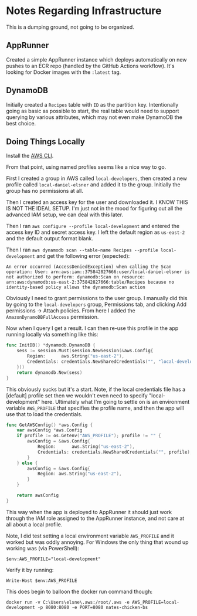 # Notes Regarding Infrastructure

This is a dumping ground, not going to be organized.

## AppRunner

Created a simple AppRunner instance which deploys automatically on new pushes to an ECR repo (handled by the GitHub Actions workflow). It's looking for Docker images with the `:latest` tag.

## DynamoDB

Initially created a `Recipes` table with `ID` as the partition key. Intentionally going as basic as possible to start, the real table would need to support querying by various attributes, which may not even make DynamoDB the best choice. 

## Doing Things Locally

Install the [AWS CLI](https://docs.aws.amazon.com/cli/latest/userguide/getting-started-install.html).

From that point, using named profiles seems like a nice way to go. 

First I created a group in AWS called `local-developers`, then created a new profile called
`local-daniel-elsner` and added it to the group. Initially the group has no permissions at all.

Then I created an access key for the user and downloaded it. I KNOW THIS IS NOT THE IDEAL SETUP. I'm just not in the mood for figuring out all the advanced IAM setup, we can deal with this later.

Then I ran `aws configure --profile local-development` and entered the access key ID and secret access key. I left the default region as `us-east-2` and the default output format blank.

Then I ran `aws dynamodb scan --table-name Recipes --profile local-development` and get the following error (expected):

```
An error occurred (AccessDeniedException) when calling the Scan operation: User: arn:aws:iam::375842827666:user/local-daniel-elsner is not authorized to perform: dynamodb:Scan on resource: arn:aws:dynamodb:us-east-2:375842827666:table/Recipes because no identity-based policy allows the dynamodb:Scan action
```

Obviously I need to grant permissions to the user group. I manually did this by going to the `local-developers` group, Permissions tab, and clicking Add permissions -> Attach policies. From here I added the `AmazonDynamoDBFullAccess` permission.

Now when I query I get a result. I can then re-use this profile in the app running locally via something like this:

```go
func InitDB() *dynamodb.DynamoDB {
	sess := session.Must(session.NewSession(&aws.Config{
		Region:      aws.String("us-east-2"),
		Credentials: credentials.NewSharedCredentials("", "local-development"),
	}))
	return dynamodb.New(sess)
}
```

This obviously sucks but it's a start. Note, if the local credentials file has a [default] profile set then we wouldn't even need to specify "local-development" here. Ultimately what I'm going to settle on is an environment variable `AWS_PROFILE` that specifies the profile name, and then the app will use that to load the credentials. 

```go
func GetAWSConfig() *aws.Config {
	var awsConfig *aws.Config
	if profile := os.Getenv("AWS_PROFILE"); profile != "" {
		awsConfig = &aws.Config{
			Region:      aws.String("us-east-2"),
			Credentials: credentials.NewSharedCredentials("", profile),
		}
	} else {
		awsConfig = &aws.Config{
			Region: aws.String("us-east-2"),
		}
	}

	return awsConfig
}
```

This way when the app is deployed to AppRunner it should just work through the IAM role assigned to the AppRunner instance, and not care at all about a local profile.

Note, I did test setting a local environment variable `AWS_PROFILE` and it worked but was oddly annoying. For Windows the only thing that wound up working was (via PowerShell):

```
$env:AWS_PROFILE="local-development"
```

Verify it by running:

```
Write-Host $env:AWS_PROFILE
```

This does begin to balloon the docker run command though:

```
docker run -v C:\Users\elsne\.aws:/root/.aws -e AWS_PROFILE=local-development -p 8080:8080 -e PORT=8080 nates-chicken-bs
```
